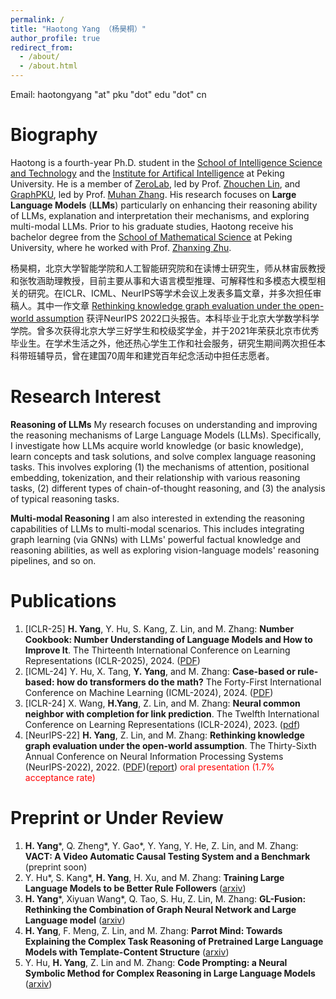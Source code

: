 ```yaml
---
permalink: /
title: "Haotong Yang （杨昊桐）"
author_profile: true
redirect_from: 
  - /about/
  - /about.html
---
```




Email: haotongyang "at" pku "dot" edu "dot" cn

Biography
======
Haotong is a fourth-year Ph.D. student in the [School of Intelligence Science and Technology](https://www.cis.pku.edu.cn/) and the [Institute for Artifical Intelligence](https://www.ai.pku.edu.cn/) at Peking University. He is a member of [ZeroLab](https://zero-lab-pku.github.io/), led by Prof. [Zhouchen Lin](https://zhouchenlin.github.io/), and [GraphPKU](https://www.graphpku.cn/), led by Prof. [Muhan Zhang](https://muhanzhang.github.io/). His research focuses on **Large Language Models** (**LLMs**) particularly on enhancing their reasoning ability of LLMs, explanation and interpretation their mechanisms, and exploring multi-modal LLMs. Prior to his graduate studies, Haotong receive his bachelor degree from the [School of Mathematical Science](https://www.math.pku.edu.cn/index.htm) at Peking University, where he worked with Prof. [Zhanxing Zhu](https://zhanxingzhu.github.io/).

杨昊桐，北京大学智能学院和人工智能研究院和在读博士研究生，师从林宙辰教授和张牧涵助理教授，目前主要从事和大语言模型推理、可解释性和多模态大模型相关的研究。在ICLR、ICML、NeurIPS等学术会议上发表多篇文章，并多次担任审稿人。其中一作文章 [Rethinking knowledge graph evaluation under the open-world assumption](https://proceedings.neurips.cc/paper_files/paper/2022/hash/378226e5df7eded3e401de5c9493143c-Abstract-Conference.html) 获评NeurIPS 2022口头报告。本科毕业于北京大学数学科学学院。曾多次获得北京大学三好学生和校级奖学金，并于2021年荣获北京市优秀毕业生。在学术生活之外，他还热心学生工作和社会服务，研究生期间两次担任本科带班辅导员，曾在建国70周年和建党百年纪念活动中担任志愿者。

Research Interest
======
**Reasoning of LLMs**
My research focuses on understanding and improving the reasoning mechanisms of Large Language Models (LLMs). Specifically, I investigate how LLMs acquire world knowledge (or basic knowledge), learn concepts and task solutions, and solve complex language reasoning tasks. This involves exploring (1) the mechanisms of attention, positional embedding, tokenization, and their relationship with various reasoning tasks, (2) different types of chain-of-thought reasoning, and (3) the analysis of typical reasoning tasks.

**Multi-modal Reasoning**
 I am also interested in extending the reasoning capabilities of LLMs to multi-modal scenarios. This includes integrating graph learning (via GNNs) with LLMs' powerful factual knowledge and reasoning abilities, as well as exploring vision-language models' reasoning pipelines, and so on.


Publications
======
1. [ICLR-25] **H. Yang**, Y. Hu, S. Kang, Z. Lin, and M. Zhang: **Number Cookbook: Number Understanding of Language Models and How to Improve It**. The Thirteenth International Conference on Learning Representations (ICLR-2025), 2024. ([PDF](https://arxiv.org/abs/2411.03766))
2. [ICML-24] Y. Hu, X. Tang, **Y. Yang**, and M. Zhang: **Case-based or rule-based: how do transformers do the math?** The Forty-First International Conference on Machine Learning (ICML-2024), 2024. ([PDF](https://arxiv.org/abs/2402.17709))
3. [ICLR-24] X. Wang, **H.Yang**, Z. Lin, and M. Zhang: **Neural common neighbor with completion for link prediction**. The Twelfth International Conference on Learning Representations (ICLR-2024), 2023. ([pdf](https://arxiv.org/abs/2302.00890))
4. [NeurIPS-22] **H. Yang**, Z. Lin, and M. Zhang: **Rethinking knowledge graph evaluation under the open-world assumption**. The Thirty-Sixth Annual Conference on Neural Information Processing Systems (NeurIPS-2022), 2022. ([PDF](https://proceedings.neurips.cc/paper_files/paper/2022/file/378226e5df7eded3e401de5c9493143c-Paper-Conference.pdf))([report](https://news.pku.edu.cn/jxky/6d9e681f68fd448c9c323188baed7699.htm)) <font color='red'>oral presentation (1.7% acceptance rate)</font>

Preprint or Under Review
======
1. **H. Yang**\*, Q. Zheng\*, Y. Gao\*, Y. Yang, Y. He, Z. Lin, and M. Zhang: **VACT: A Video Automatic Causal Testing System and a Benchmark** (preprint soon)
1. Y. Hu\*, S. Kang\*, **H. Yang**, H. Xu, and M. Zhang: **Training Large Language Models to be Better Rule Followers** ([arxiv](https://arxiv.org/abs/2502.11525))
1. **H. Yang**\*, Xiyuan Wang\*, Q. Tao, S. Hu, Z. Lin, M. Zhang: **GL-Fusion: Rethinking the Combination of Graph Neural Network and Large Language model** ([arxiv](https://arxiv.org/abs/2412.06849))
1. **H. Yang**, F. Meng, Z. Lin, and M. Zhang: **Parrot Mind: Towards Explaining the Complex Task Reasoning of Pretrained Large Language Models with Template-Content Structure** ([arxiv](https://arxiv.org/abs/2310.05452))
2. Y. Hu, **H. Yang**, Z. Lin and M. Zhang: **Code Prompting: a Neural Symbolic Method for Complex Reasoning in Large Language Models** ([arxiv](https://arxiv.org/abs/2305.18507)) 

